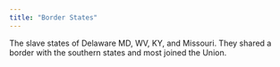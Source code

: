 ```yaml
---
title: "Border States"
---
```

The slave states of Delaware MD, WV, KY, and Missouri. They shared a border with the southern states and most joined the Union.


